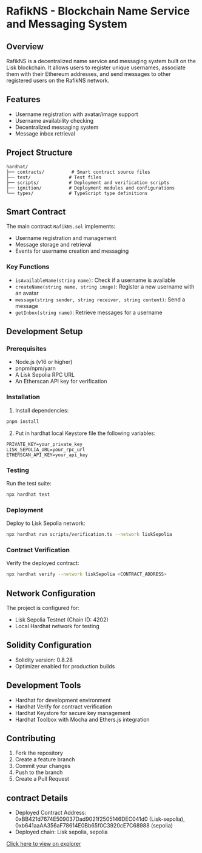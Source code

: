 # RafikNS - Blockchain Name Service and Messaging System

## Overview
RafikNS is a decentralized name service and messaging system built on the Lisk blockchain. It allows users to register unique usernames, associate them with their Ethereum addresses, and send messages to other registered users on the RafikNS network.

## Features
- Username registration with avatar/image support
- Username availability checking
- Decentralized messaging system
- Message inbox retrieval

## Project Structure
```
hardhat/
├── contracts/          # Smart contract source files
├── test/              # Test files
├── scripts/           # Deployment and verification scripts
├── ignition/          # Deployment modules and configurations
└── types/             # TypeScript type definitions
```

## Smart Contract
The main contract `RafikNS.sol` implements:
- Username registration and management
- Message storage and retrieval
- Events for username creation and messaging

### Key Functions
- `isAvailableName(string name)`: Check if a username is available
- `createName(string name, string image)`: Register a new username with an avatar
- `message(string sender, string receiver, string content)`: Send a message
- `getInbox(string name)`: Retrieve messages for a username

## Development Setup

### Prerequisites
- Node.js (v16 or higher)
- pnpm/npm/yarn
- A Lisk Sepolia RPC URL
- An Etherscan API key for verification

### Installation
1. Install dependencies:
```bash
pnpm install
```

2. Put in hardhat local Keystore file the following variables:
```
PRIVATE_KEY=your_private_key
LISK_SEPOLIA_URL=your_rpc_url
ETHERSCAN_API_KEY=your_api_key
```

### Testing
Run the test suite:
```bash
npx hardhat test
```

### Deployment
Deploy to Lisk Sepolia network:
```bash
npx hardhat run scripts/verification.ts --network liskSepolia
```

### Contract Verification
Verify the deployed contract:
```bash
npx hardhat verify --network liskSepolia <CONTRACT_ADDRESS>
```

## Network Configuration
The project is configured for:
- Lisk Sepolia Testnet (Chain ID: 4202)
- Local Hardhat network for testing

## Solidity Configuration
- Solidity version: 0.8.28
- Optimizer enabled for production builds

## Development Tools
- Hardhat for development environment
- Hardhat Verify for contract verification
- Hardhat Keystore for secure key management
- Hardhat Toolbox with Mocha and Ethers.js integration

## Contributing
1. Fork the repository
2. Create a feature branch
3. Commit your changes
4. Push to the branch
5. Create a Pull Request

## contract Details
- Deployed Contract Address: 0xBB421d7674E509037Dad9021f2505146DEC041d0 (Lisk-sepolia), 0xb641aaAA356aF78614E0Bb65f0C3920cE7C68988 (sepolia)
- Deployed chain: Lisk sepolia, sepolia 

[Click here to view on explorer](https://sepolia.etherscan.io/address/0xb641aaAA356aF78614E0Bb65f0C3920cE7C68988#code)